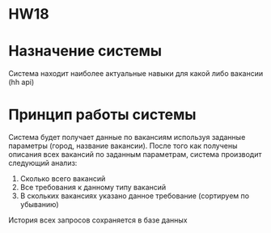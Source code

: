 # HW18
# Назначение системы
Система находит наиболее актуальные навыки для какой либо вакансии (hh api)

# Принцип работы системы
Система будет получает данные по вакансиям используя заданные параметры (город, название вакансии). После того как получены описания всех вакансий по заданным параметрам, система производит следующий анализ:
1. Сколько всего вакансий
2. Все требования к данному типу вакансий
3. В скольких вакансиях указано данное требование (сортируем по убыванию)

История всех запросов сохраняется в базе данных
